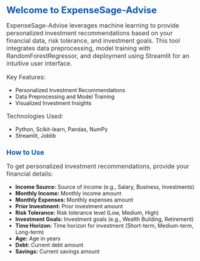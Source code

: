 
  <h1 style="font-size: 24px; color: #0056b3;">Welcome to ExpenseSage-Advise</h1>

  <p style="font-size: 16px; color: #333;">ExpenseSage-Advise leverages machine learning to provide personalized investment recommendations
  based on your financial data, risk tolerance, and investment goals. This tool integrates
  data preprocessing, model training with RandomForestRegressor, and deployment using Streamlit
  for an intuitive user interface.</p>

  <p style="font-size: 16px; color: #333;">Key Features:</p>
  <ul>
    <li>Personalized Investment Recommendations</li>
    <li>Data Preprocessing and Model Training</li>
    <li>Visualized Investment Insights</li>
  </ul>

  <p style="font-size: 16px; color: #333;">Technologies Used:</p>
  <ul>
    <li>Python, Scikit-learn, Pandas, NumPy</li>
    <li>Streamlit, Joblib</li>
  </ul>


  <h2 style="font-size: 18px; color: #0056b3;">How to Use</h2>

  <p style="font-size: 16px; color: #333;">To get personalized investment recommendations,
  provide your financial details:</p>

  <ul>
    <li><b>Income Source:</b> Source of income (e.g., Salary, Business, Investments)</li>
    <li><b>Monthly Income:</b> Monthly income amount</li>
    <li><b>Monthly Expenses:</b> Monthly expenses amount</li>
    <li><b>Prior Investment:</b> Prior investment amount</li>
    <li><b>Risk Tolerance:</b> Risk tolerance level (Low, Medium, High)</li>
    <li><b>Investment Goals:</b> Investment goals (e.g., Wealth Building, Retirement)</li>
    <li><b>Time Horizon:</b> Time horizon for investment (Short-term, Medium-term, Long-term)</li>
    <li><b>Age:</b> Age in years</li>
    <li><b>Debt:</b> Current debt amount</li>
    <li><b>Savings:</b> Current savings amount</li>
  </ul>
